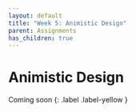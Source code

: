 ```yaml
---
layout: default
title: "Week 5: Animistic Design"
parent: Assignments
has_children: true
---
```


# Animistic Design

Coming soon 
{: .label .label-yellow }